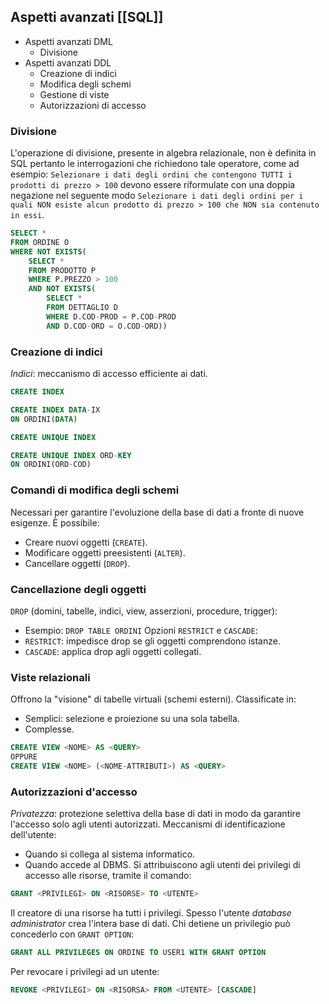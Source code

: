 ## Aspetti avanzati [[SQL]]
- Aspetti avanzati DML
	- Divisione
- Aspetti avanzati DDL
	- Creazione di indici
	- Modifica degli schemi
	- Gestione di viste
	- Autorizzazioni di accesso

### Divisione
L'operazione di divisione, presente in algebra relazionale, non è definita in SQL pertanto le interrogazioni che richiedono tale operatore, come ad esempio: `Selezionare i dati degli ordini che contengono TUTTI i prodotti di prezzo > 100`  devono essere riformulate con una doppia negazione nel seguente modo `Selezionare i dati degli ordini per i quali NON esiste alcun prodotto di prezzo > 100 che NON sia contenuto in essi`.
```sql
SELECT *
FROM ORDINE O
WHERE NOT EXISTS(
	SELECT *
	FROM PRODOTTO P
	WHERE P.PREZZO > 100
	AND NOT EXISTS(
		SELECT *
		FROM DETTAGLIO D
		WHERE D.COD-PROD = P.COD-PROD
		AND D.COD-ORD = O.COD-ORD))
```

### Creazione di indici
*Indici*: meccanismo di accesso efficiente ai dati.
```sql
CREATE INDEX

CREATE INDEX DATA-IX
ON ORDINI(DATA)
```
```sql
CREATE UNIQUE INDEX

CREATE UNIQUE INDEX ORD-KEY
ON ORDINI(ORD-COD)
```

### Comandi di modifica degli schemi
Necessari per garantire l'evoluzione della base di dati a fronte di nuove esigenze.
È possibile:
- Creare nuovi oggetti (`CREATE`).
- Modificare oggetti preesistenti (`ALTER`).
- Cancellare oggetti (`DROP`).

### Cancellazione degli oggetti
`DROP` (domini, tabelle, indici, view, asserzioni, procedure, trigger):
- Esempio: `DROP TABLE ORDINI`
Opzioni `RESTRICT` e `CASCADE`:
- `RESTRICT`: impedisce drop se gli oggetti comprendono istanze.
- `CASCADE`: applica drop agli oggetti collegati.

### Viste relazionali
Offrono la "visione" di tabelle virtuali (schemi esterni).
Classificate in:
- Semplici: selezione e proiezione su una sola tabella.
- Complesse.
```sql
CREATE VIEW <NOME> AS <QUERY>
OPPURE
CREATE VIEW <NOME> (<NOME-ATTRIBUTI>) AS <QUERY>
```

### Autorizzazioni d'accesso
*Privatezza*: protezione selettiva della base di dati in modo da garantire l'accesso solo agli utenti autorizzati.
Meccanismi di identificazione dell'utente:
- Quando si collega al sistema informatico.
- Quando accede al DBMS.
Si attribuiscono agli utenti dei privilegi di accesso alle risorse, tramite il comando:
```sql
GRANT <PRIVILEGI> ON <RISORSE> TO <UTENTE>
```
Il creatore di una risorse ha tutti i privilegi.
Spesso l'utente *database administrator* crea l'intera base di dati.
Chi detiene un privilegio può concederlo con `GRANT OPTION`:
```sql
GRANT ALL PRIVILEGES ON ORDINE TO USER1 WITH GRANT OPTION
```
Per revocare i privilegi ad un utente:
```sql
REVOKE <PRIVILEGI> ON <RISORSA> FROM <UTENTE> [CASCADE]
```

